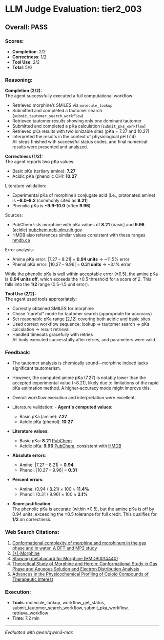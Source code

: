# LLM Judge Evaluation: tier2_003

## Overall: PASS

### Scores:
- **Completion**: 2/2
- **Correctness**: 1/2
- **Tool Use**: 2/2
- **Total**: 5/6

### Reasoning:
**Completion (2/2):**  
The agent successfully executed a full computational workflow:  
- Retrieved morphine’s SMILES via `molecule_lookup`  
- Submitted and completed a tautomer search (`submit_tautomer_search_workflow`)  
- Retrieved tautomer results showing only one dominant tautomer  
- Submitted and completed a pKa calculation (`submit_pka_workflow`)  
- Retrieved pKa results with two ionizable sites (pKa = 7.27 and 10.27)  
- Interpreted the results in the context of physiological pH (7.4)  
All steps finished with successful status codes, and final numerical results were presented and analyzed.

**Correctness (1/2):**  
The agent reports two pKa values:  
- Basic pKa (tertiary amine): **7.27**  
- Acidic pKa (phenolic OH): **10.27**

Literature validation:  
- Experimental pKa of morphine’s conjugate acid (i.e., protonated amine) is **~8.0–8.2** (commonly cited as **8.21**)  
- Phenolic pKa is **~9.9–10.0** (often **9.96**)  

Sources:  
- PubChem lists morphine with pKa values of **8.21** (basic) and **9.96** (acidic) [pubchem.ncbi.nlm.nih.gov](https://pubchem.ncbi.nlm.nih.gov/compound/5479215)  
- HMDB also references similar values consistent with these ranges [hmdb.ca](https://www.hmdb.ca/metabolites/HMDB0014440)

Error analysis:  
- Amine pKa error: |7.27 – 8.21| = **0.94 units** → ~11.5% error  
- Phenol pKa error: |10.27 – 9.96| = **0.31 units** → ~3.1% error  

While the phenolic pKa is well within acceptable error (±0.5), the amine pKa is **0.94 units off**, which exceeds the ±0.5 threshold for a score of 2. This falls into the **1/2** range (0.5–1.5 unit error).

**Tool Use (2/2):**  
The agent used tools appropriately:  
- Correctly obtained SMILES for morphine  
- Chose “careful” mode for tautomer search (appropriate for accuracy)  
- Set reasonable pKa range [2,12] covering both acidic and basic sites  
- Used correct workflow sequence: lookup → tautomer search → pKa calculation → result retrieval  
- Handled timeouts gracefully with retries  
All tools executed successfully after retries, and parameters were valid.

### Feedback:
- The tautomer analysis is chemically sound—morphine indeed lacks significant tautomerism.
- However, the computed amine pKa (7.27) is notably lower than the accepted experimental value (~8.21), likely due to limitations of the rapid pKa estimation method. A higher-accuracy mode might improve this.
- Overall workflow execution and interpretation were excellent.
- Literature validation: - **Agent's computed values**:  
  - Basic pKa (amine): **7.27**  
  - Acidic pKa (phenol): **10.27**

- **Literature values**:  
  - Basic pKa: **8.21** [PubChem](https://pubchem.ncbi.nlm.nih.gov/compound/5479215)  
  - Acidic pKa: **9.96** [PubChem](https://pubchem.ncbi.nlm.nih.gov/compound/5479215), consistent with [HMDB](https://www.hmdb.ca/metabolites/HMDB0014440)

- **Absolute errors**:  
  - Amine: |7.27 – 8.21| = **0.94**  
  - Phenol: |10.27 – 9.96| = **0.31**

- **Percent errors**:  
  - Amine: (0.94 / 8.21) × 100 ≈ **11.4%**  
  - Phenol: (0.31 / 9.96) × 100 ≈ **3.1%**

- **Score justification**:  
  The phenolic pKa is accurate (within ±0.5), but the amine pKa is off by 0.94 units, exceeding the ±0.5 tolerance for full credit. This qualifies for **1/2** on correctness.

### Web Search Citations:
1. [Conformational complexity of morphine and morphinum in the gas phase and in water. A DFT and MP2 study](https://pubs.rsc.org/en/content/articlelanding/2014/RA/C4RA02992E)
2. [(+)-Morphine](https://pubchem.ncbi.nlm.nih.gov/compound/5479215)
3. [Showing metabocard for Morphine (HMDB0014440)](https://www.hmdb.ca/metabolites/HMDB0014440)
4. [Theoretical Study of Morphine and Heroin: Conformational Study in Gas Phase and Aqueous Solution and Electron Distribution Analysis](https://onlinelibrary.wiley.com/doi/10.1002/qua.22851)
5. [Advances in the Physicochemical Profiling of Opioid Compounds of Therapeutic Interest](https://chemistry-europe.onlinelibrary.wiley.com/doi/10.1002/open.201900115)

### Execution:
- **Tools**: molecule_lookup, workflow_get_status, submit_tautomer_search_workflow, submit_pka_workflow, retrieve_workflow
- **Time**: 7.2 min

---
*Evaluated with qwen/qwen3-max*
